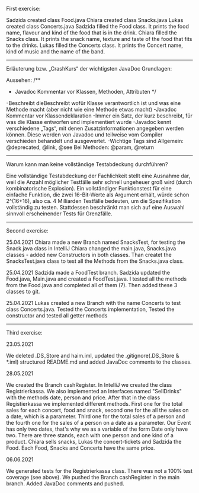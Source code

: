 First exercise:

Sadzida created class Food.java
Chiara created class Snacks.java
Lukas created class Concerts.java
Sadzida filled the Food class. It prints the food name, flavour and kind of the food that is in the drink.
Chiara filled the Snacks class. It prints the snack name, texture and taste of the food that fits to the drinks.
Lukas filled the Concerts class. It prints the Concert name, kind of music and the name of the band.

---------------------------------------------------------------------------


Erläuterung bzw. „CrashKurs“ der wichtigsten JavaDoc Grundlagen:

Aussehen: 
/**
* Javadoc Kommentar vor Klassen, Methoden, Attributen
*/

-Beschreibt dieBeschreibt wofür Klasse verantwortlich ist und was eine Methode macht (aber
nicht wie eine Methode etwas macht)
-Javadoc Kommentar vor Klassendeklaration
-Immer ein Satz, der kurz beschreibt, für was die Klasse
entworfen und implementiert wurde
-Javadoc kennt verschiedene „Tags“, mit denen Zusatzinformationen
angegeben werden können. Diese werden von Javadoc und teilweise vom Compiler verschieden
behandelt und ausgewertet.
-Wichtige Tags sind
Allgemein: @deprecated, @link, @see
Bei Methoden: @param, @return


---------------------------------------------------------------------------


Warum kann man keine vollständige Testabdeckung durchführen?

Eine vollständige Testabdeckung der Fachlichkeit stellt eine Ausnahme dar, weil die Anzahl möglicher Testfälle 
sehr schnell ungeheuer groß wird (durch kombinatorische Explosion). Ein vollständiger 
Funktionstest für eine einfache Funktion, die zwei 16-Bit-Werte als Argument erhält, würde schon 2^(16+16), 
also ca. 4 Milliarden Testfälle bedeuten, um die Spezifikation vollständig zu testen.
Stattdessen beschränkt man sich auf eine Auswahl sinnvoll erscheinender Tests für Grenzfälle.


---------------------------------------------------------------------------


Second exercise:

25.04.2021
Chiara made a new Branch named SnacksTest, for testing the Snack.java class in IntelliJ
Chiara changed the main.java, Snacks.java classes - added new Constructors in both classes. Than createt the SnacksTest.java class to test all the Methods from the Snacks.java class.


25.04.2021
Sadzida made a FoodTest branch.
Sadzida updated the Food.java, Main.java and created a FoodTest.java. I tested all the methods from the Food.java
and completed all of them (7). Then added these 3 classes to git.

25.04.2021
Lukas created a new Branch with the name Concerts to test class Concerts.java.
Tested the Concerts implementation, Tested the constructor
and tested all getter methods


---------------------------------------------------------------------------

Third exercise:

23.05.2021

We deleted .DS_Store and haim.iml, updated the .gitignore(.DS_Store & *.iml) structured README.md and added JavaDoc comments to the classes.  


28.05.2021


We created the Branch cashRegister. In IntelliJ we created the class Registrierkassa. We also implemented an Interfaces named "SellDrinks" with the methods
date, person and price. After that in the class Registierkassa we implemented different methods. First one for the total sales for
each concert, food and snack, second one for the all the sales on a date, which is a parameter. Third one for the total sales of a person and the fourth one for the sales of a person
on a date as a parameter. Our Event has only two dates, that's why we as a variable of the form Date only have two. There are three stands, each with one
person and one kind of a product. Chiara sells snacks, Lukas the concert-tickets and Sadzida the Food. Each Food, Snacks and Concerts have the same price.  


06.06.2021

We generated tests for the Registrierkassa class. There was not a 100% test coverage (see above). We pushed the Branch cashRegister in the main branch. 
Added JavaDoc comments and pushed. 
